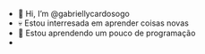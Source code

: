 - 👋 Hi, I’m @gabriellycardosogo
- 💀 Estou interresada em aprender coisas novas
- 🎃 Estou aprendendo um pouco de programação 
- 
<!---
gabriellycardosogo/gabriellycardosogo is a ✨ special ✨ repository because its `README.md` (this file) appears on your GitHub profile.
You can click the Preview link to take a look at your changes.
--->
